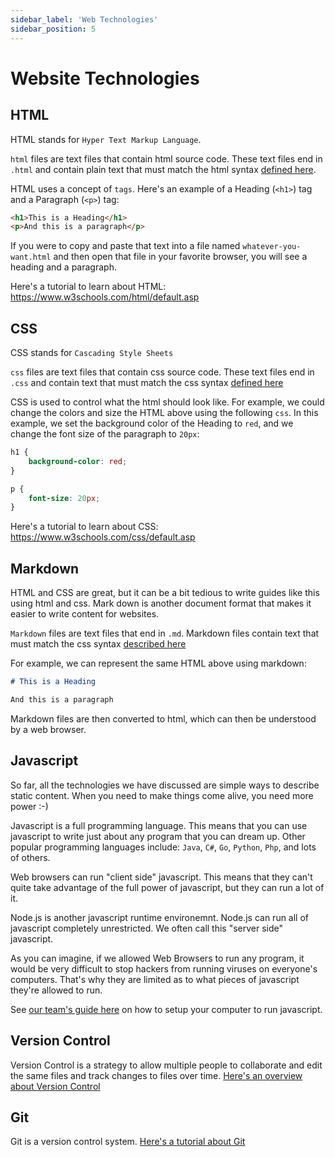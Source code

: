 ```yaml
---
sidebar_label: 'Web Technologies'
sidebar_position: 5
---
```


# Website Technologies 

## HTML 

HTML stands for `Hyper Text Markup Language`. 

`html` files are text files that contain html source code. These text files end in `.html` and contain plain text that must match the html syntax [defined here](https://www.w3.org/TR/2011/WD-html5-20110405/). 

HTML uses a concept of `tags`. Here's an example of a Heading (`<h1>`) tag and a Paragraph (`<p>`) tag: 

```html
<h1>This is a Heading</h1>
<p>And this is a paragraph</p>
```

If you were to copy and paste that text into a file named `whatever-you-want.html` and then open that file in your favorite browser, you will see a heading and a paragraph. 

Here's a tutorial to learn about HTML: https://www.w3schools.com/html/default.asp

## CSS

CSS stands for `Cascading Style Sheets`

`css` files are text files that contain css source code. These text files end in `.css` and contain text that must match the css syntax [defined here](https://www.w3.org/TR/CSS2/) 

CSS is used to control what the html should look like. For example, we could change the colors and size the HTML above using the following `css`. In this example, we set the background color of the Heading to `red`, and we change the font size of the paragraph to `20px`: 

```css
h1 {
    background-color: red;
}

p {
    font-size: 20px; 
}
```

Here's a tutorial to learn about CSS: https://www.w3schools.com/css/default.asp

## Markdown

HTML and CSS are great, but it can be a bit tedious to write guides like this using html and css. Mark down is another document format that makes it easier to write content for websites. 

`Markdown` files are text files that end in `.md`. Markdown files contain text that must match the css syntax [described here](https://www.markdownguide.org/basic-syntax/)

For example, we can represent the same HTML above using markdown: 

```markdown
# This is a Heading

And this is a paragraph
```

Markdown files are then converted to html, which can then be understood by a web browser. 


## Javascript

So far, all the technologies we have discussed are simple ways to describe static content. When you need to make things come alive, you need more power :-) 

Javascript is a full programming language. This means that you can use javascript to write just about any program that you can dream up. Other popular programming languages include: `Java`, `C#`, `Go`, `Python`, `Php`, and lots of others. 

Web browsers can run "client side" javascript. This means that they can't quite take advantage of the full power of javascript, but they can run a lot of it. 

Node.js is another javascript runtime environemnt. Node.js can run all of javascript completely unrestricted. We often call this "server side" javascript. 

As you can imagine, if we allowed Web Browsers to run any program, it would be very difficult to stop hackers from running viruses on everyone's computers. That's why they are limited as to what pieces of javascript they're allowed to run. 

See [our team's guide here](../software/javascript.mdx) on how to setup your computer to run javascript. 

## Version Control

Version Control is a strategy to allow multiple people to collaborate and edit the same files and track changes to files over time. [Here's an overview about Version Control](https://www.atlassian.com/git/tutorials/what-is-version-control)

## Git

Git is a version control system. [Here's a tutorial about Git](https://www.w3schools.com/git/default.asp) 




